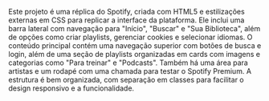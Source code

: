 Este projeto é uma réplica do Spotify, criada com HTML5 e estilizações externas em CSS para replicar a interface da plataforma. Ele inclui uma barra lateral com navegação para "Início", "Buscar" e "Sua Biblioteca", além de opções como criar playlists, gerenciar cookies e selecionar idiomas. O conteúdo principal contém uma navegação superior com botões de busca e login, além de uma seção de playlists organizadas em cards com imagens e categorias como "Para treinar" e "Podcasts". Também há uma área para artistas e um rodapé com uma chamada para testar o Spotify Premium. A estrutura é bem organizada, com separação em classes para facilitar o design responsivo e a funcionalidade.
